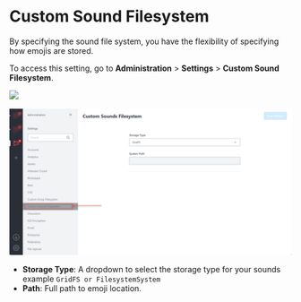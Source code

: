 # Custom Sound Filesystem

By specifying the sound file system, you have the flexibility of specifying how emojis are stored.

To access this setting, go to **Administration** > **Settings** > **Custom Sound Filesystem**.

![](<../../../.gitbook/assets/administration >)

![](<../../../.gitbook/assets/image (673).png>)

* **Storage Type**: A dropdown to select the storage type for your sounds example `GridFS or FilesystemSystem`
* **Path**: Full path to emoji location.
